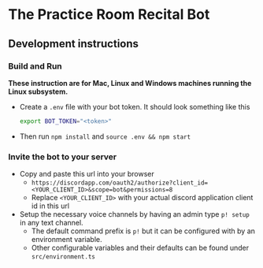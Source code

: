 # The Practice Room Recital Bot

## Development instructions

### Build and Run

**These instruction are for Mac, Linux and Windows machines running the Linux subsystem.**

- Create a `.env` file with your bot token. It should look something like this
    ```bash
    export BOT_TOKEN="<token>"
    ```

- Then run
    `npm install` and `source .env && npm start`

### Invite the bot to your server

- Copy and paste this url into your browser
    - `https://discordapp.com/oauth2/authorize?client_id=<YOUR_CLIENT_ID>&scope=bot&permissions=8`
    - Replace `<YOUR_CLIENT_ID>` with your actual discord application client id in this url
- Setup the necessary voice channels by having an admin type `p! setup` in any text channel.
    - The default command prefix is `p!` but it can be configured with by an environment variable.
    - Other configurable variables and their defaults can be found under `src/environment.ts`